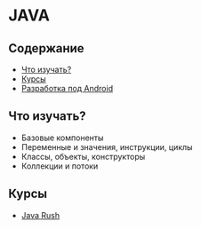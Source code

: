 # JAVA

## Содержание
* [Что изучать?](#Что-изучать)
* [Курсы](#Курсы)
* [Разработка под Android](./android.md)

## Что изучать?
* Базовые компоненты
* Переменные и значения, инструкции, циклы
* Классы, объекты, конструкторы
* Коллекции и потоки

## Курсы
* [Java Rush](http://javarush.ru/)